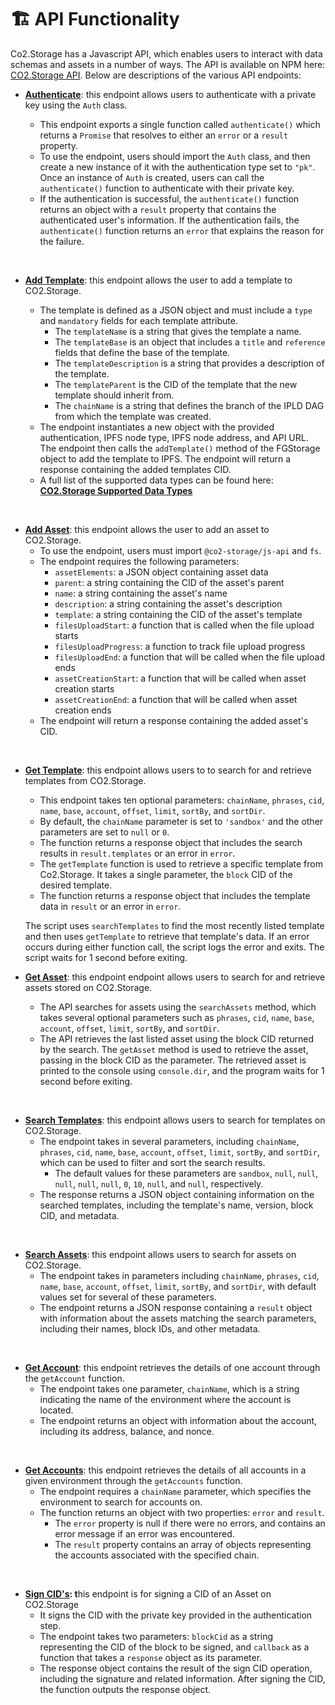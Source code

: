 # 🏗 API Functionality

Co2.Storage has a Javascript API, which enables users to interact with data schemas and assets in a number of ways. The API is available on NPM here: [CO2.Storage API](https://www.npmjs.com/package/@co2-storage/js-api). Below are descriptions of the various API endpoints:

* [**Authenticate**](https://github.com/protocol/co2-storage/blob/main/cli/src/examples/authenticate.js): this endpoint allows users to authenticate with a private key using the `Auth` class.

    * This endpoint exports a single function called `authenticate()` which returns a `Promise` that resolves to either an `error` or a `result` property.
    * To use the endpoint, users should import the `Auth` class, and then create a new instance of it with the authentication type set to `"pk"`. Once an instance of `Auth` is created, users can call the `authenticate()` function to authenticate with their private key.
    * If the authentication is successful, the `authenticate()` function returns an object with a `result` property that contains the authenticated user's information. If the authentication fails, the `authenticate()` function returns an `error` that explains the reason for the failure.
<br>

* [**Add Template**](https://github.com/protocol/co2-storage/blob/main/cli/src/examples/add\_template.js): this endpoint allows the user to add a template to CO2.Storage.

    * The template is defined as a JSON object and must include a `type` and `mandatory` fields for each template attribute.&#x20;
      * The `templateName` is a string that gives the template a name.
      * The `templateBase` is an object that includes a `title` and `reference` fields that define the base of the template.
      * The `templateDescription` is a string that provides a description of the template.
      * The `templateParent` is the CID of the template that the new template should inherit from.
      * &#x20;The `chainName` is a string that defines the branch of the IPLD DAG from which the template was created.
    * The endpoint instantiates a new object with the provided authentication, IPFS node type, IPFS node address, and API URL. The endpoint then calls the `addTemplate()` method of the FGStorage object to add the template to IPFS. The endpoint will return a response containing the added templates CID.
    * A full list of the supported data types can be found here: [**CO2.Storage Supported Data Types**](https://github.com/protocol/co2\_storage\_schemas/blob/main/Schemas/Instructions.md#currently-supported-data-types)
<br>

* [**Add Asset**](https://github.com/protocol/co2-storage/blob/main/cli/src/examples/add\_asset.js): this endpoint allows the user to add an asset to CO2.Storage.
  * To use the endpoint, users must import `@co2-storage/js-api` and `fs`.
  * The endpoint requires the following parameters:
    * `assetElements`: a JSON object containing asset data
    * `parent`: a string containing the CID of the asset's parent
    * `name`: a string containing the asset's name
    * `description`: a string containing the asset's description
    * `template`: a string containing the CID of the asset's template
    * `filesUploadStart`: a function that is called when the file upload starts&#x20;
    * `filesUploadProgress`: a function to track file upload progress
    * `filesUploadEnd`: a function that will be called when the file upload ends
    * `assetCreationStart`: a function that will be called when asset creation starts
    * `assetCreationEnd`: a function that will be called when asset creation ends
  * The endpoint will return a response containing the added asset's CID.
<br>

* [**Get Template**](https://github.com/protocol/co2-storage/blob/main/cli/src/examples/get\_template.js): this endpoint allows users to to search for and retrieve templates from CO2.Storage.

    * This endpoint takes ten optional parameters: `chainName`, `phrases`, `cid`, `name`, `base`, `account`, `offset`, `limit`, `sortBy`, and `sortDir`.
    * By default, the `chainName` parameter is set to `'sandbox'` and the other parameters are set to `null` or `0`.
    * The function returns a response object that includes the search results in `result.templates` or an error in `error`.
    * The `getTemplate` function is used to retrieve a specific template from Co2.Storage. It takes a single parameter, the `block` CID of the desired template.
    * The function returns a response object that includes the template data in `result` or an error in `error`.

    The script uses `searchTemplates` to find the most recently listed template and then uses `getTemplate` to retrieve that template's data. If an error occurs during either function call, the script logs the error and exits. The script waits for 1 second before exiting.

* [**Get Asset**](https://github.com/protocol/co2-storage/blob/main/cli/src/examples/get\_asset.js): this endpoint endpoint allows users to search for and retrieve assets stored on CO2.Storage.
  * The API searches for assets using the `searchAssets` method, which takes several optional parameters such as `phrases`, `cid`, `name`, `base`, `account`, `offset`, `limit`, `sortBy`, and `sortDir`.
  * The API retrieves the last listed asset using the block CID returned by the search. The `getAsset` method is used to retrieve the asset, passing in the block CID as the parameter. The retrieved asset is printed to the console using `console.dir`, and the program waits for 1 second before exiting. 
<br>

* [**Search Templates**](https://github.com/protocol/co2-storage/blob/main/cli/src/examples/search\_templates.js): this endpoint allows users to search for templates on CO2.Storage.
  * The endpoint takes in several parameters, including `chainName`, `phrases`, `cid`, `name`, `base`, `account`, `offset`, `limit`, `sortBy`, and `sortDir`, which can be used to filter and sort the search results.
    * The default values for these parameters are `sandbox`, `null`, `null`, `null`, `null`, `null`, `0`, `10`, `null`, and `null`, respectively.
  * The response returns a JSON object containing information on the searched templates, including the template's name, version, block CID, and metadata.
<br>

* [**Search Assets**](https://github.com/protocol/co2-storage/blob/main/cli/src/examples/search\_assets.js): this endpoint allows users to search for assets on CO2.Storage.
  * The endpoint takes in parameters including `chainName`, `phrases`, `cid`, `name`, `base`, `account`, `offset`, `limit`, `sortBy`, and `sortDir`, with default values set for several of these parameters.
  * The endpoint returns a JSON response containing a `result` object with information about the assets matching the search parameters, including their names, block IDs, and other metadata. 
<br>

* [**Get Account**](https://github.com/protocol/co2-storage/blob/main/cli/src/examples/get\_account.js): this endpoint retrieves the details of one account through the `getAccount` function.
  * The endpoint takes one parameter, `chainName`, which is a string indicating the name of the environment where the account is located.
  * The endpoint returns an object with information about the account, including its address, balance, and nonce. 
<br>

* [**Get Accounts**](https://github.com/protocol/co2-storage/blob/main/cli/src/examples/get\_accounts.js): this endpoint retrieves the details of all accounts in a given environment through the `getAccounts` function.
  * The endpoint requires a `chainName` parameter, which specifies the environment to search for accounts on. 
  * The function returns an object with two properties: `error` and `result`.
    * The `error` property is null if there were no errors, and contains an error message if an error was encountered.
    * The `result` property contains an array of objects representing the accounts associated with the specified chain.
<br>

* [**Sign CID's**](https://github.com/protocol/co2-storage/blob/main/cli/src/examples/sign\_cid.js)**: t**his endpoint is for signing a CID of an Asset on CO2.Storage
  * It signs the CID with the private key provided in the authentication step.
  * The endpoint takes two parameters: `blockCid` as a string representing the CID of the block to be signed, and `callback` as a function that takes a `response` object as its parameter.
  * The response object contains the result of the sign CID operation, including the signature and related information. After signing the CID, the function outputs the response object.

